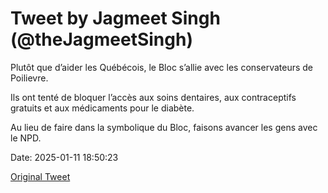 # Tweet by Jagmeet Singh (@theJagmeetSingh)

Plutôt que d’aider les Québécois, le Bloc s’allie avec les conservateurs de Poilievre.

Ils ont tenté de bloquer l’accès aux soins dentaires, aux contraceptifs gratuits et aux médicaments pour le diabète.

Au lieu de faire dans la symbolique du Bloc, faisons avancer les gens avec le NPD.

Date: 2025-01-11 18:50:23

[Original Tweet](https://x.com/theJagmeetSingh/status/1878152494578118949)
